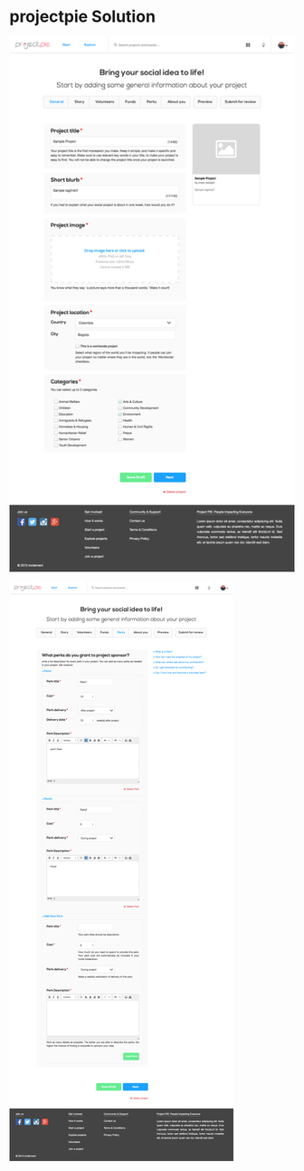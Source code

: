 # projectpie Solution

![Alt text](/general.png?raw=true "Optional Title")

![Alt text](/perks.png?raw=true "Optional Title")







